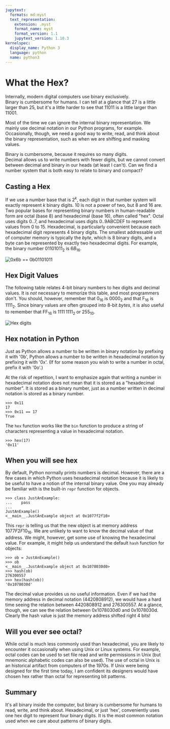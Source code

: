 ```yaml
---
jupytext:
  formats: md:myst
  text_representation:
    extension: .myst
    format_name: myst
    format_version: 1.1
    jupytext_version: 1.10.3
kernelspec:
  display_name: Python 3
  language: python
  name: python3
---
```

# What the Hex?

Internally, modern digital computers use binary exclusively.  
Binary is cumbersome for humans.  I can tell at a glance 
that 27 is a little larger than 25, but it's a little 
harder to see that 11011 is a little larger than 11001. 

Most of the time we can ignore the internal binary representation. 
We mainly use decimal notation in our Python programs, 
for example.  Occasionally, though, we need a good way to 
write, read, and think about the binary representation, 
such as when we are shifting and masking values.  

Binary is cumbersome, because it requires so many digits.  
Decimal allows us to write numbers with fewer digits, 
but we cannot convert between decimal and binary in our 
heads (at least I can't).  Can we find a number system that 
is both easy to relate to binary and compact? 

## Casting a Hex

If we use a number base that is $2^k$, each digit in 
that number system will exactly represent $k$ 
binary digits.  10 is not a power of two, but 8 and 16 
are.  Two popular bases for representing binary numbers 
in human-readable form are octal (base 8) and hexadecimal 
(base 16), often called "hex".  Octal uses digits 0..7, and hexadecimal 
uses digits 0..9ABCDEF to represent values from 0 to 15. 
Hexadecimal, is particularly convenient 
because each hexadecimal digit represents 4 binary digits.
The smallest addressable unit of computer memory is typically 
the _byte_, which is 8 binary digits, and a byte can 
be represented by exactly two hexadecimal digits. For 
example, the binary number $01101011_2$
is $6B_{16}$.  

![0x6b == 0b01101011](img_06_03/hex_6B.svg)

## Hex Digit Values

The following table relates 4-bit binary numbers 
to hex digits and decimal values.  It is _not_
necessary to memorize this table, and most 
programmers don't.  You should, however, remember 
that $0_{16}$ is $0000_2$ and that $\textrm{F}_{16}$ is 
$1111_2$.  Since binary values are often grouped into 
8-bit _bytes_, it is also useful to remember that 
$\textrm{FF}_{16}$ is $1111\,1111_2$ or $255_{10}$. 

![Hex digits](img_06_03/hex-digits.svg)

## Hex notation in Python

Just as Python allows a number to be written in binary 
notation by prefixing it with '0b', Python allows a 
number to be written in hexadecimal notation by prefixing 
it with '0x'.  (If for some reason you wish to write a 
number in octal, prefix it with '0o'.) 

At the risk of repetition, I want to emphasize again that 
writing a number in hexadecimal notation does not mean that 
it is stored as a "hexadecimal number".  It is stored as a binary 
number, just as a number written in decimal notation is 
stored as a binary number. 

``` 
>>> 0x11
17
>>> 0x11 == 17
True
```

The `hex` function works like the `bin` function to produce a 
string of characters representing a value in hexadecimal 
notation. 

``` 
>>> hex(17)
'0x11'
```

## When you will see hex

By default, Python normally prints numbers is decimal. 
However, there are a few cases in which Python uses 
hexadecimal notation because it is likely to be useful 
to have a notion of the internal binary value.  One 
you may already be familiar with is the built-in `repr`
function for objects. 

``` 
>>> class JustAnExample: 
...    pass
...
JustAnExample()
<__main__.JustAnExample object at 0x1077f2f10>
```

This `repr` is telling us that the new object 
is at memory address $1077F2F10_{16}$.  We 
are unlikely to want to know the decimal value 
of that address.  We might, however, get some
use of knowing the hexadecimal value.  For example, 
it might help us understand the default `hash`
function for objects: 

``` 
>>> ob = JustAnExample()
>>> ob
<__main__.JustAnExample object at 0x1078030d0>
>>> hash(ob)
276300557
>>> hex(hash(ob))
'0x1078030d'
```
The decimal value provides us no useful information. 
Even if we had the memory address in decimal 
notation (4420808912), we would have a hard time 
seeing the relation between 4420808912 and 276300557. 
At a glance, though, we can see the relation between 
0x1078030d0 and 0x1078030d.  Clearly the hash value 
is just the memory address shifted right 4 bits! 

## Will you ever see octal? 

While octal is much less commonly used than hexadecimal, 
you are likely to encounter it occasionally when using 
Unix or Linux systems.  For example, octal codes can be 
used to set file read and write permissions in Unix
(but mnemonic alphabetic codes can also be used).  The use 
of octal in Unix is an historical artifact from computers 
of the 1970s.  If Unix were being designed for the first 
time today, I am confident its designers would have chosen 
hex rather than octal for representing bit patterns. 

## Summary 

It's all binary inside the computer, but binary is cumbersome 
for humans to read, write, and think about.  Hexadecimal, or 
just 'hex', conveniently uses one hex digit to represent four 
binary digits.   It is the most common notation used when we 
care about patterns of binary digits. 